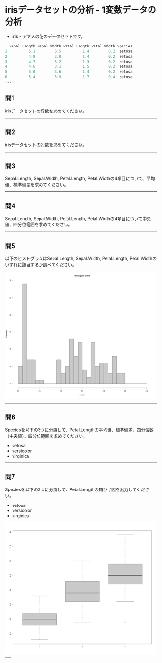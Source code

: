 # irisデータセットの分析 - 1変数データの分析

* iris - アヤメの花のデータセットです。

```r
  Sepal.Length Sepal.Width Petal.Length Petal.Width Species
1          5.1         3.5          1.4         0.2  setosa
2          4.9         3.0          1.4         0.2  setosa
3          4.7         3.2          1.3         0.2  setosa
4          4.6         3.1          1.5         0.2  setosa
5          5.0         3.6          1.4         0.2  setosa
6          5.4         3.9          1.7         0.4  setosa
...
```



## 問1

irisデータセットの行数を求めてください。

---

## 問2

irisデータセットの列数を求めてください。

---

## 問3

Sepal.Length, Sepal.Width, Petal.Length, Petal.Widthの4項目について、平均値、標準偏差を求めてください。

---

## 問4

Sepal.Length, Sepal.Width, Petal.Length, Petal.Widthの4項目について中央値、四分位範囲を求めてください。

---

## 問5

以下のヒストグラムはSepal.Length, Sepal.Width, Petal.Length, Petal.Widthのいずれに該当するか調べてください。

<img src="../img/day/001.png" width="500px">

---

## 問6

Speciesを以下の3つに分類して、Petal.Lengthの平均値、標準偏差、四分位数（中央値）、四分位範囲を求めてください。

* setosa
* versicolor
* virginica

---

## 問7

Speciesを以下の3つに分類して、Petal.Lengthの箱ひげ図を出力してください。

* setosa
* versicolor
* virginica

<img src="../img/day/002.png" width="500px">
---

<!--
```
> nrow(iris)
[1] 150


> ncol(iris)
[1] 5


> mean(iris$Sepal.Length)
[1] 5.843333
> sd(iris$Sepal.Length)
[1] 0.8280661
> mean(iris$Sepal.Width)
[1] 3.057333
> sd(iris$Sepal.Width)
[1] 0.4358663
> mean(iris$Petal.Length)
[1] 3.758
> sd(iris$Petal.Length)
[1] 1.765298
> mean(iris$Petal.Width)
[1] 1.199333
> sd(iris$Petal.Width)
[1] 0.7622377


> median(iris$Sepal.Length)
[1] 5.8
> IQR(iris$Sepal.Length)
[1] 1.3
> median(iris$Sepal.Width)
[1] 3
> IQR(iris$Sepal.Width)
[1] 0.5
> median(iris$Petal.Length)
[1] 4.35
> IQR(iris$Petal.Length)
[1] 3.5
> median(iris$Petal.Width)
[1] 1.3
> IQR(iris$Petal.Width)
[1] 1.5


par(mfrow=c(4, 1))
hist(iris$Sepal.Length, breaks = seq(0, 10, 0.1))
hist(iris$Sepal.Width, breaks = seq(0, 10, 0.1))
hist(iris$Petal.Length, breaks = seq(0, 10, 0.1))
hist(iris$Petal.Width, breaks = seq(0, 10, 0.1))


iris_setosa <- iris[iris["Species"] == "setosa", ]
iris_versicolor <- iris[iris["Species"] == "versicolor", ]
iris_virginica <- iris[iris["Species"] == "virginica", ]
mean(iris_setosa$Petal.Length)
mean(iris_versicolor$Petal.Length)
mean(iris_virginica$Petal.Length)
sd(iris_setosa$Petal.Length)
sd(iris_versicolor$Petal.Length)
sd(iris_virginica$Petal.Length)
median(iris_setosa$Petal.Length)
median(iris_versicolor$Petal.Length)
median(iris_virginica$Petal.Length)
IQR(iris_setosa$Petal.Length)
IQR(iris_versicolor$Petal.Length)
IQR(iris_virginica$Petal.Length)


iris_setosa <- iris[iris["Species"] == "setosa", ]
iris_versicolor <- iris[iris["Species"] == "versicolor", ]
iris_virginica <- iris[iris["Species"] == "virginica", ]
par(mfrow=c(1, 1))
boxplot(iris_setosa$Sepal.Length, iris_versicolor$Sepal.Length, iris_virginica$Sepal.Length)
```

-->